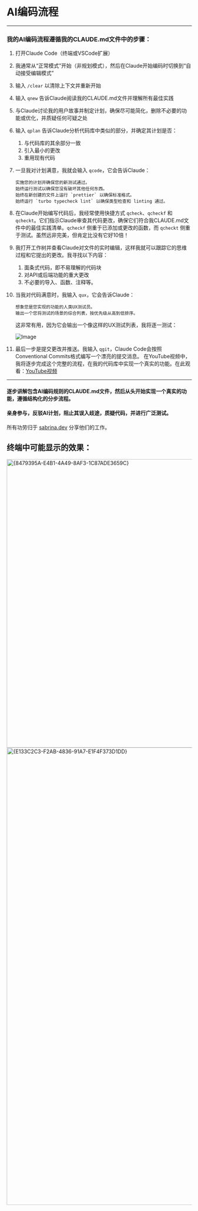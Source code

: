 # AI编码流程
---

### 我的AI编码流程遵循我的CLAUDE.md文件中的步骤：

1. 打开Claude Code（终端或VSCode扩展）
2. 我通常从“正常模式”开始（非规划模式），然后在Claude开始编码时切换到“自动接受编辑模式”
3. 输入 `/clear` 以清除上下文并重新开始
4. 输入 `qnew` 告诉Claude阅读我的CLAUDE.md文件并理解所有最佳实践
5. 与Claude讨论我的用户故事并制定计划，确保尽可能简化，删除不必要的功能或优化，并质疑任何可疑之处
6. 输入 `qplan` 告诉Claude分析代码库中类似的部分，并确定其计划是否：
   1. 与代码库的其余部分一致
   2. 引入最小的更改
   3. 重用现有代码
7. 一旦我对计划满意，我就会输入 `qcode`，它会告诉Claude：

   ```text
   实施您的计划并确保您的新测试通过。
   始终运行测试以确保您没有破坏其他任何东西。
   始终在新创建的文件上运行 `prettier` 以确保标准格式。
   始终运行 `turbo typecheck lint` 以确保类型检查和 linting 通过。
   ```

8. 在Claude开始编写代码后，我经常使用快捷方式 `qcheck`、`qcheckf` 和 `qcheckt`。它们指示Claude审查其代码更改，确保它们符合我CLAUDE.md文件中的最佳实践清单。`qcheckf` 侧重于已添加或更改的函数，而 `qcheckt` 侧重于测试。虽然远非完美，但肯定比没有它好10倍！
9. 我打开工作树并查看Claude对文件的实时编辑，这样我就可以跟踪它的思维过程和它提出的更改。我寻找以下内容：
   1. 面条式代码，即不易理解的代码块
   2. 对API或后端功能的重大更改
   3. 不必要的导入、函数、注释等。
10. 当我对代码满意时，我输入 `qux`，它会告诉Claude：

    ```text
    想象您是您实现的功能的人类UX测试员。
    输出一个您将测试的场景的综合列表，按优先级从高到低排序。
    ```

    这非常有用，因为它会输出一个像这样的UX测试列表，我将逐一测试：

    ![Image](https://substackcdn.com/image/fetch/$s_!o6mg!,f_auto,q_auto:good,fl_progressive:steep/https%3A%2F%2Fsubstack-post-media.s3.amazonaws.com%2Fpublic%2Fimages%2Fe49c5ca4-e001-4188-bb5b-5d8198cf7cdf_580x780.png)

11. 最后一步是提交更改并推送。我输入 `qgit`，Claude Code会按照Conventional Commits格式编写一个漂亮的提交消息。
在YouTube视频中，我将逐步完成这个完整的流程，在我的代码库中实现一个真实的功能。在此观看：[YouTube视频](https://www.youtube.com/watch?v=SDiDkK0r-9c)

---

#### 逐步讲解包含AI编码规则的CLAUDE.md文件，然后从头开始实现一个真实的功能，遵循结构化的分步流程。

#### 亲身参与，反驳AI计划，阻止其误入歧途，质疑代码，并进行广泛测试。

所有功劳归于 [sabrina.dev](https://www.sabrina.dev/p/ultimate-ai-coding-guide-claude-code) 分享他们的工作。


## 终端中可能显示的效果：

<img width="1166" height="783" alt="{8479395A-E4B1-4A49-8AF3-1C87ADE3659C}" src="https://github.com/user-attachments/assets/d792ef1e-5e7d-4ac0-b8e8-c0e9e03a0087" />

<img width="1137" height="1242" alt="{E133C2C3-F2AB-4836-91A7-E1F4F373D1DD}" src="https://github.com/user-attachments/assets/db8f4d03-2aa0-4aeb-bfb4-090f84bd38c4" />





